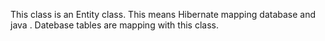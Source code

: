 This class is an Entity class. This means Hibernate mapping database and java . Datebase tables are mapping with this class.
